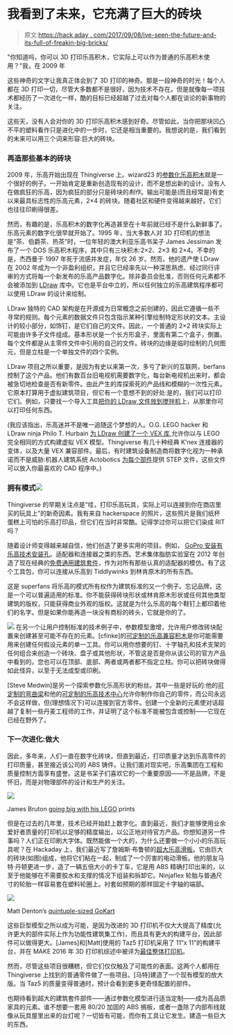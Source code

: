 # 我看到了未来，它充满了巨大的砖块

> 原文:[https://hack aday . com/2017/09/08/ive-seen-the-future-and-its-full-of-freakin-big-bricks/](https://hackaday.com/2017/09/08/ive-seen-the-future-and-its-full-of-freakin-huge-bricks/)

"你知道吗，你可以 3D 打印乐高积木，它实际上可以作为普通的乐高积木使用？"我，在 2009 年

这些神奇的文字让我真正体会到了 3D 打印的神奇。那是一段神奇的时光！每个人都在 3D 打印一切，尽管大多数都不是很好，因为技术不存在。但是就像每一项技术都经历了一次进化一样，酷的目标已经超越了过去对每个人都在谈论的新事物的关注。

这些天，没有人会对你的 3D 打印乐高积木感到好奇。尽管如此，当你把那块凹凸不平的塑料看作只是进化中的一步时，它还是相当重要的。我想说的是，我们看到的未来可以用三个词来形容:巨大的砖块。

### 再造那些基本的砖块

2009 年，乐高开始出现在 Thingiverse 上。wizard23 的[参数化乐高积木](https://www.thingiverse.com/thing:591)就是一个很好的例子。一开始肯定是重新创造现有的设计，而不是想出新的设计。没有人在做疯狂的乐高，因为疯狂的部分只是砖块的*制作*。输出可能是(而且经常是)有史以来最具标志性的乐高元素，2×4 的砖块。随着社区和硬件变得越来越好，它们也往往印刷得很差。

然而，有趣的是，乐高积木的数字化再造甚至在十年前就已经不是什么新鲜事了。乐高元素的数字化很早就开始了。1995 年，当大多数人对 3D 打印机的想法是“茶、伯爵茶、热茶”时，一位年轻的澳大利亚乐高书呆子 James Jessiman 发布了一个 DOS 乐高积木程序，其中只有三块积木:2×2、2×3 和 2×4。不幸的是，杰西曼于 1997 年死于流感并发症，年仅 26 岁。然而，他的遗产使 LDraw 在 2002 年成为一个非盈利组织，并且它已经率先以一种深思熟虑、经过同行评审的方式将每一个新发布的乐高产品数字化。除非委员会批准，否则任何元素都不会被添加到 [LDraw](http://www.ldraw.org/) 库中。它也是平台中立的，所以任何独立的乐高建筑程序都可以使用 LDraw 的设计来绘制。

LDraw 独特的 CAD 架构是在开源成为日常概念之前创建的，因此它遵循一些不寻常的规则。每个元素的数据文件只包含指示某种引擎绘制特定形状的文本。主设计的较小部分，如饰钉，是它们自己的文件。因此，一个普通的 2×2 砖块实际上可能由许多子文件组成。基本形状是一个长方形盒子，里面有第二个盒子，倒置。每个文件都是从主零件文件中引用的自己的文件。砖块的边缘是临时绘制的几何图元，但是立柱是一个单独文件的四个实例。

LDraw 项目之所以重要，是因为有史以来第一次，多亏了新兴的互联网，berfans 控制了这个产品。他们有数百台旧电视机需要数字化，每台新电视机出来时，都会被急切地检查是否有新零件。由此产生的库探索死的产品线和模糊的一次性元素。它原本打算用于虚拟建筑项目，但它有一个意想不到的好处:是的，我们可以打印它们。例如，只要找一个导入工具[把你的 LDraw 文件放到搅拌机](https://github.com/TobyLobster/ImportLDraw)上，从那里你可以打印任何东西。

(我应该指出，乐高迷并不是唯一追随这个梦想的人。O.G. LEGO hacker 和 LDraw ninja Philo T. Hurbain [为 LDraw 创建了一个 VEX 库](http://www.philohome.com/vexldraw/vexldraw.htm),允许你以与 LEGO 完全相同的方式构建虚拟 VEX 模型。Thingiverse 有几十种经典 K'nex 连接器的变体，以及大量 VEX 兼容部件。最后，有时建筑设备制造商将数字化视为一种承诺而不是威胁:机器人建筑系统 Actobotics [为每个部件](https://www.servocity.com/step-files)提供 STEP 文件，这些文件可以放入你最喜欢的 CAD 程序中。)

### 拥有模式![](../Images/f823b30ec7f2ae97603921c4fea174f6.png)

Thingiverse 的早期关注点是“哇，打印乐高玩具，实际上可以连接到你在商店里买的玩具上”的新奇因素。我有来自 hackerspace 的照片，这些照片是我们纸杯蛋糕上可怕的乐高打印品，但它们在当时非常酷。记得学过你可以把它们染成 RIT 吗？

随着设计师变得越来越自信，他们创造了更多实用的项目。例如， [GoPro 安装有乐高技术安装孔](https://www.thingiverse.com/thing:2180572)。适配器和连接器之类的东西。艺术集体脂肪实验室在 2012 年创造了现在经典的[免费通用建筑套件](http://fffff.at/free-universal-construction-kit/)，作为对所有那些认真的适配器的模仿。有了这个工具包，你可以连接从乐高到 Tiddlywinks 到林肯原木的所有东西。

这是 superfans 将乐高的模式所有权作为建筑标准的又一个例子。忘记品牌，这是一个可以普遍适用的标准。你不能获得砖块形状或林肯原木形状或任何其他类型建筑的版权，只能获得商业外观的版权。这就是为什么乐高的每个鞋钉上都印着他们的名字。但是如果你能再造一块没有商标的砖头，它就是你的了。

[![](../Images/40f9411977679ec6f3b1b277292c8a8d.png)](https://hackaday.com/wp-content/uploads/2017/08/curved-beams.png) 在另一个让用户控制标准的技术例子中，参数模型激增，允许用户修改砖块配置来创建甚至可能不存在的元素。[cfinke]的[可定制的乐高兼容积木](https://www.thingiverse.com/thing:615256)是你可能需要用来创建任何假设元素的单一工具。你可以用你想要的钉、十字轴孔和技术支架的任何组合来创造一个砖块、盘子或其他形状，不管这是否是你从该公司的官方产品中看到的。您也可以在顶部、底部、两者或两者都不指定立柱。你可以把砖块做得如此怪异，以至于无法成型或印刷。

[Steve Medwin]是另一个探索参数化乐高形状的粉丝。其中一些是好玩的:他的[可定制的弯曲梁](https://www.thingiverse.com/thing:629875)和他的[可定制的乐高技术中心](https://www.thingiverse.com/thing:703993)允许你制作你自己的零件，而公司永远不会这样做，但(理想情况下)可以连接到官方零件。创建一个全新的元素使对话超越了复制一些丹麦工程师的工作，并证明了这个标准不能被包含或控制——它现在已经在野外了。

### 下一次进化:做大

因此，多年来，人们一直在数字化砖块，但直到最近，打印质量才达到乐高零件的打印质量，甚至接近该公司的 ABS 铸件。让我们面对现实吧，乐高集团在工程和质量控制方面享有盛誉。这是书呆子们喜欢它的一个重要原因——不是品牌，不是怀旧，而是对物理部件的设计和生产的关注。

![](../Images/5fa8fce1a10ca61f956da043b4177c4c.png)

James Bruton [going big with his LEGO](https://www.youtube.com/watch?v=IykkSf5IMJo) prints

但是在过去的几年里，技术已经开始赶上数字化。直到最近，我们才能够使用业余爱好者质量的打印机以足够的精度输出，以公正地对待官方产品。你想知道另一件事吗？人们正在印刷大字体。既然能做一个大的，为什么还要做一个小小的乐高玩具呢？在 Hackaday 上，我们最近写了詹姆斯·布鲁顿的[超大乐高滑板](http://hackaday.com/2017/08/05/electric-lego-longboard-now-complete-with-epic-road-test/)。它由巨大的砖块(如图)组成，他将它们粘在一起，制成了一个厉害的电动滑板。他的朋友马特·丹顿更进一步，造了一辆五倍大小的卡丁车，它是用 ABS 精确打印出来的，以至于他能够在不需要胶水和支撑的情况下组装和拆卸它。Ninjaflex 轮胎与普通尺寸的轮胎一样容易套在塑料轮圈上。衬套如预期的那样固定十字轴的端部。

![](../Images/65f11187db3393f6b3eaa86f576c354c.png)

Matt Denton’s [quintuple-sized GoKart](https://www.youtube.com/watch?v=jDz1jJxER-I)

这些巨型模型之所以成为可能，是因为改进的 3D 打印机不仅大大提高了精度(允许更大的部件实际上作为功能性建筑集工作)，而且具有更大的构建平台，因此部件可以做得更大。[James]和[Matt]使用的 Taz5 打印机采用了 11”x 11”的构建平台，并在 MAKE 2016 年 3D 打印机综述中被评为[最佳整体打印机](http://makezine.com/product-review/lulzbot-taz5/)。

然而，尽管这些项目很糟糕，但它们仅仅触及了可能性的表面。这两个人都用在 Thingiverse 上找到的普通零件做了一些项目。[马特]建造了一个现有模型的放大版。当 Taz5 的质量变得普通时，预计会看到更多更奇怪配置的部件。

也期待看到超大的建筑套件部件——通过参数化模型进行适当定制——成为高品质家具的元素。谁不想要一套用 80/20 加固的 ABS 搁板，或者一盏除了内部布线就像从玩具屋里出来的台灯呢？一切皆有可能，而你有工具让它发生。建造一些巨大的东西。
